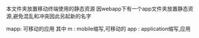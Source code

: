 本文件夹放置移动终端使用的静态资源
因webapp下有一个app文件夹放置静态资源,避免混乱和冲突因此另起新的名字

mapp: 可移动的应用
       其中
       m   : mobile缩写,可移动的
       app : application缩写,应用